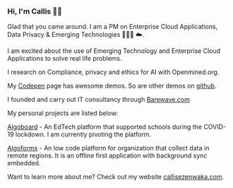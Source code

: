 ### Hi, I'm Callis 👋🏾

Glad that you came around. I am a PM on Enterprise Cloud Applications, Data Privacy & Emerging Technologies 👨🏿‍💻 ☁️.

I am excited about the use of Emerging Technology and Enterprise Cloud Applications to solve real life problems.

I research on Compliance, privacy and ethics for AI with Openmined.org.

My <a href="https://codepen.io/callezenwaka">Codepen</a> page has awesome demos. So are other demos on <a href="https://github.com/callezenwaka">github</a>.

I founded and carry out IT consultancy through <a href="https://www.barewave.com">Barewave.com</a>

My personal projects are listed below:

<a href="https://www.algoboard.com">Algoboard</a> - An EdTech platform that supported schools during the COVID-19 lockdown. I am currently pivoting the platform.

<a href="https://www.algoforms.com">Algoforms</a> - An low code platform for organization that collect data in remote regions. It is an offline first application with background sync embedded.

Want to learn more about me? Check out my website <a href="https://www.callisezenwaka.com">callisezenwaka.com</a>.
